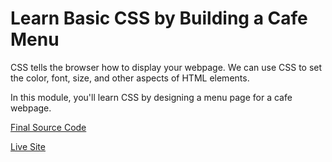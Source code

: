 # Learn Basic CSS by Building a Cafe Menu

CSS tells the browser how to display your webpage. We can use CSS to set the color, font, size, and other aspects of HTML elements.

In this module, you'll learn CSS by designing a menu page for a cafe webpage.

[Final Source Code](https://github.com/CERTIFIED2003/freeCodeCamp/blob/main/Responsive%20Web%20Design/02-Learn%20Basic%20CSS%20by%20Building%20a%20Cafe%20Menu/CafeMenu.html)

[Live Site](https://CafeMenu.certified2003.repl.co)
